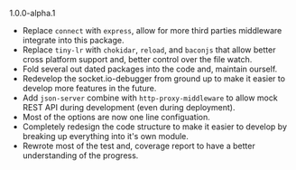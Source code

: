1.0.0-alpha.1
* Replace `connect` with `express`, allow for more third parties middleware integrate into this package.
* Replace `tiny-lr` with `chokidar`, `reload`, and `baconjs` that allow better cross platform support and, better control over the file watch.
* Fold several out dated packages into the code and, maintain ourself.
* Redevelop the socket.io-debugger from ground up to make it easier to develop more features in the future.
* Add `json-server` combine with `http-proxy-middleware` to allow mock REST API during development (even during deployment).
* Most of the options are now one line configuation.
* Completely redesign the code structure to make it easier to develop by breaking up everything into it's own module.
* Rewrote most of the test and, coverage report to have a better understanding of the progress. 
